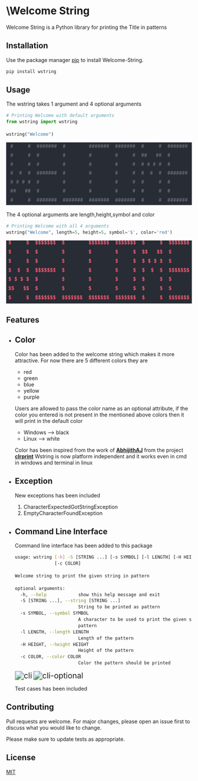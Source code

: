 
# \Welcome String
Welcome String is a Python library for printing the Title in patterns

## Installation

Use the package manager [pip](https://pip.pypa.io/en/stable/) to install Welcome-String.

```bash
pip install wstring
```

## Usage

The wstring takes 1 argument and 4 optional arguments

```python
# Printing Welcome with default arguments
from wstring import wstring

wstring("Welcome")
```
![](normal.jpg)


The 4 optional arguments are length,height,symbol and color

```python
# Printing Welcome with all 4 arguments
wstring("Welcome", length=5, height=5, symbol='$', color='red')
```
![](clr.jpg)

## Features

- ## **Color**

  Color has been added to the welcome string which makes it more attractive.
  For now there are 5 different colors they are

  <ul>
  <li>red
  </li>
  <li>green
  </li>
  <li>blue</li>
  <li>yellow</li>
  <li>purple</li>
  </ul>


  Users are allowed to pass the color name as an optional attribute, if the color you entered is not present in the mentioned above colors then it will print in the default color

  <ul>
  <li>Windows --> black</li>
  <li>Linux --> white</li>
  </ul>

  Color has been inspired from the work of <b>[AbhijithAJ](https://github.com/AbhijithAJ)</b> from the project <b>[clrprint](https://github.com/AbhijithAJ/clrprint)</b>
  Wstring is now platform independent and it works even in cmd in windows and terminal in linux

- ## **Exception**

  New exceptions has been included

   1. CharacterExpectedGotStringException
   2. EmptyCharacterFoundException

- ## **Command Line Interface**

  Command line interface has been added to this package

  ```bash
  usage: wstring [-h] -S [STRING ...] [-s SYMBOL] [-l LENGTH] [-H HEIGHT]
                 [-c COLOR]
  
  Welcome string to print the given string in pattern
  
  optional arguments:
    -h, --help            show this help message and exit
    -S [STRING ...], --string [STRING ...]
                          String to be printed as pattern
    -s SYMBOL, --symbol SYMBOL
                          A character to be used to print the given string as a
                          pattern
    -l LENGTH, --length LENGTH
                          Length of the pattern
    -H HEIGHT, --height HEIGHT
                          Height of the pattern
    -c COLOR, --color COLOR
                          Color the pattern should be printed
  ```
  <img src="/home/stark/Desktop/Welcome_String/cli.svg" alt="cli" style="zoom:150%;" />

  <img src="/home/stark/Desktop/Welcome_String/cli-optional.svg" alt="cli-optional" style="zoom:150%;" />

  

  Test cases has been included



## Contributing
Pull requests are welcome. For major changes, please open an issue first to discuss what you would like to change.

Please make sure to update tests as appropriate.

## License
[MIT](https://github.com/TONYSTARK-EDITH/wstring/blob/master/LICENSE)
